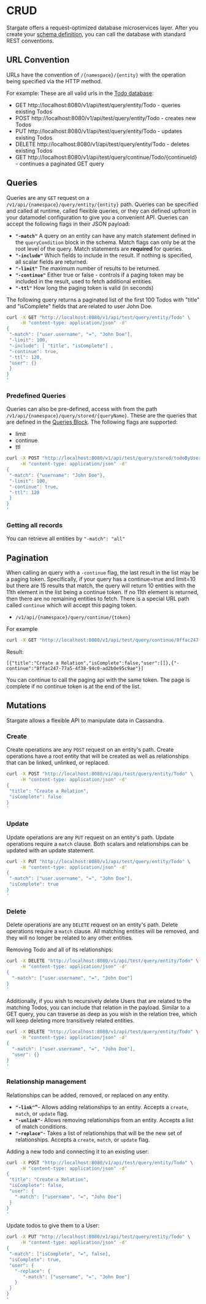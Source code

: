 <!--
    Copyright DataStax, Inc.
    Licensed under the Apache License, Version 2.0 (the "License");
    you may not use this file except in compliance with the License.
    You may obtain a copy of the License at
    http://www.apache.org/licenses/LICENSE-2.0
    Unless required by applicable law or agreed to in writing, software
    distributed under the License is distributed on an "AS IS" BASIS,
    WITHOUT WARRANTIES OR CONDITIONS OF ANY KIND, either express or implied.
    See the License for the specific language governing permissions and
    limitations under the License.
-->
# CRUD
Stargate offers a request-optimized database microservices layer. After you create your [schema definition](schema_definition.md), you can call the database with standard REST conventions.

## URL Convention
URLs have the convention of `/{namespace}/{entity}` with the operation being specified via the HTTP method. 

For example: These are all valid urls in the [Todo database](getting_started_todo_app.md):
- GET http://localhost:8080/v1/api/test/query/entity/Todo - queries existing Todos
- POST http://localhost:8080/v1/api/test/query/entity/Todo - creates new Todos
- PUT http://localhost:8080/v1/api/test/query/entity/Todo - updates existing Todos
- DELETE http://localhost:8080/v1/api/test/query/entity/Todo - deletes existing Todos
- GET http://localhost:8080/v1/api/test/query/continue/Todo/{continueId} - continues a paginated GET query

## Queries
Queries are any `GET` request on a `/v1/api/{namespace}/query/entity/{entity}` path.
Queries can be specified and called at runtime, called flexible queries, or they can defined upfront
in your datamodel configuration to give you a convenient API. Queries can accept the following flags in their JSON payload:
* **`"-match"`** A query on an entity can have any match statement defined in the `queryCondition` block in the schema. 
    Match flags can only be at the root level of the query. Match statements are **required** for queries.
* **`"-include"`** Which fields to include in the result. If nothing is specified, all scalar fields are returned. 
* **`"-limit"`** The maximum number of results to be returned.
* **`"-continue"`** Either true or false - controls if a paging token may be included in the result, used to fetch additional entities.
* **`"-ttl"`** How long the paging token is valid (in seconds)

The following query returns a paginated list of the first 100 Todos with "title" and "isComplete" fields that are related to user John Doe.
```sh
curl -X GET "http://localhost:8080/v1/api/test/query/entity/Todo" \
     -H "content-type: application/json" -d'
{
 "-match": ["user.username", "=", "John Doe"], 
 "-limit": 100,
 "-include": [ "title", "isComplete"] ,
 "-continue": true,
 "-ttl": 120,
 "user": {}
 }
}
'
```

### Predefined Queries
Queries can also be pre-defined, access with from the path `/v1/api/{namespace}/query/stored/{queryName}`. These are the queries that are defined in the [Queries Block](schema_definition.md).
The following flags are supported:
 - limit
 - continue
 - ttl

```sh
curl -X POST "http://localhost:8080/v1/api/test/query/stored/todoByUsername" \
     -H "content-type: application/json" -d'
{
 "-match": {"username": "John Doe"}, 
 "-limit": 100,
 "-continue": true,
 "-ttl": 120
 }
}
'
```

### Getting all records
You can retrieve all entities by `"-match": "all"`

## Pagination
When calling an query with a `-continue` flag, the last result in the list may be a paging token. Specifically, if your query has a continue=true and limit=10
but there are 15 results that match, the query will return 10 entities with the 11th element in the list being a continue token.  If no 11th element is returned,
then there are no remaining entities to fetch. 
There is a special URL path called `continue` which will accept this paging token.
-  `/v1/api/{namespace}/query/continue/{token}`

For example
```sh
curl -X GET "http://localhost:8080/v1/api/test/query/continue/8ffac247-77a5-4f38-94c0-ad2b0e95c9ae"
```

Result:
```
[{"title":"Create a Relation","isComplete":false,"user":[]},{"-continue":"8ffac247-77a5-4f38-94c0-ad2b0e95c9ae"}]
```

You can continue to call the paging api with the same token. The page is complete if no continue token is at the end of the list.
## Mutations
Stargate allows a flexible API to manipulate data in Cassandra.
### Create
Create operations are any `POST` request on an entity's path. Create operations have a root entity that will be created as well as relationships that can be linked, unlinked, or replaced.
```sh
curl -X POST "http://localhost:8080/v1/api/test/query/entity/Todo" \
     -H "content-type: application/json" -d'
{ 
 "title": "Create a Relation",
 "isComplete": false
}
'
```
### Update 
Update operations are any `PUT` request on an entity's path. Update operations require a `match` clause. Both scalars and relationships can be updated with an update statement.
```sh
curl -X PUT "http://localhost:8080/v1/api/test/query/entity/Todo" \
     -H "content-type: application/json" -d'
{ 
 "-match": ["user.username", "=", "John Doe"],
 "isComplete": true
}
'
```
### Delete
Delete operations are any `DELETE` request on an entity's path. Delete operations require a `match` clause. All matching entities will be removed, and they will no longer be related
to any other entities.

Removing Todo and all of its relationships:
```sh
curl -X DELETE "http://localhost:8080/v1/api/test/query/entity/Todo" \
     -H "content-type: application/json" -d'
{ 
  "-match": ["user.username", "=", "John Doe"]
}
'
```

Additionally, if you wish to recursively delete Users that are related to the matching Todos, you can include that relation in the payload.
Similar to a GET query, you can traverse as deep as you wish in the relation tree, which will keep deleting more transitively related entities.
```sh
curl -X DELETE "http://localhost:8080/v1/api/test/query/entity/Todo" \
     -H "content-type: application/json" -d'
{ 
  "-match": ["user.username", "=", "John Doe"],
  "user": {}
}
'
```

### Relationship management
Relationships can be added, removed, or replaced on any entity.
* **`"-link"`"**- Allows adding relationships to an entity. Accepts a `create`, `match`, or `update` flag.
* **`"-unlink"`**- Allows removing relationships from an entity. Accepts a list of match conditions.
* **`"-replace"`**- Takes a list of relationships that will be the new set of relationships. Accepts a `create`, `match`, or `update` flag.

Adding a new todo and connecting it to an existing user:
```sh
curl -X POST "http://localhost:8080/v1/api/test/query/entity/Todo" \
     -H "content-type: application/json" -d'
{ 
 "title": "Create a Relation",
 "isComplete": false,
 "user": {
   "-match": ["username", "=", "John Doe"]
 }
}
'
```
Update todos to give them to a User:
```sh
curl -X PUT "http://localhost:8080/v1/api/test/query/entity/Todo" \
     -H "content-type: application/json" -d'
{ 
 "-match": ["isComplete", "=", false],
 "isComplete": true,
 "user": {
   "-replace": {
      "-match": ["username", "=", "John Doe"]
   }
 }
}
'

